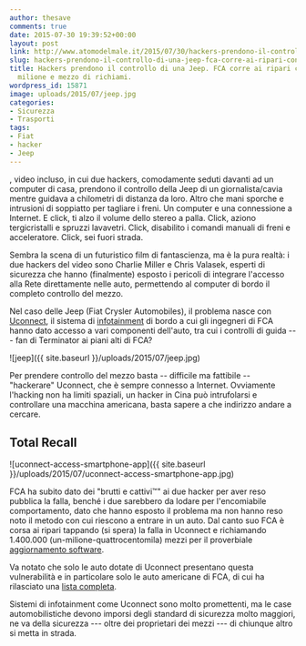 ```yaml
---
author: thesave
comments: true
date: 2015-07-30 19:39:52+00:00
layout: post
link: http://www.atomodelmale.it/2015/07/30/hackers-prendono-il-controllo-di-una-jeep-fca-corre-ai-ripari-con-quasi-un-milione-e-mezzo-di-richiami/
slug: hackers-prendono-il-controllo-di-una-jeep-fca-corre-ai-ripari-con-quasi-un-milione-e-mezzo-di-richiami
title: Hackers prendono il controllo di una Jeep. FCA corre ai ripari con quasi un
  milione e mezzo di richiami.
wordpress_id: 15871
image: uploads/2015/07/jeep.jpg
categories:
- Sicurezza
- Trasporti
tags:
- Fiat
- hacker
- Jeep
---
```


, video incluso, in cui due hackers, comodamente seduti davanti ad un computer di casa, prendono il controllo della Jeep di un giornalista/cavia mentre guidava a chilometri di distanza da loro. Altro che mani sporche e intrusioni di soppiatto per tagliare i freni. Un computer e una connessione a Internet. E click, ti alzo il volume dello stereo a palla. Click, aziono tergicristalli e spruzzi lavavetri. Click, disabilito i comandi manuali di freni e acceleratore. Click, sei fuori strada.

Sembra la scena di un futuristico film di fantascienza, ma è la pura realtà: i due hackers del video sono Charlie Miller e Chris Valasek, esperti di sicurezza che hanno (finalmente) esposto i pericoli di integrare l'accesso alla Rete direttamente nelle auto, permettendo al computer di bordo il completo controllo del mezzo.

Nel caso delle Jeep (Fiat Crysler Automobiles), il problema nasce con [Uconnect](https://www.driveuconnect.com/), il sistema di [infotainment](https://it.wikipedia.org/wiki/Infotainment) di bordo a cui gli ingegneri di FCA hanno dato accesso a vari componenti dell'auto, tra cui i controlli di guida --- fan di Terminator ai piani alti di FCA?

![jeep]({{ site.baseurl }}/uploads/2015/07/jeep.jpg)

Per prendere controllo del mezzo basta -- difficile ma fattibile -- "hackerare" Uconnect, che è sempre connesso a Internet. Ovviamente l'hacking non ha limiti spaziali, un hacker in Cina può intrufolarsi e controllare una macchina americana, basta sapere a che indirizzo andare a cercare.

## Total Recall

![uconnect-access-smartphone-app]({{ site.baseurl }}/uploads/2015/07/uconnect-access-smartphone-app.jpg)

FCA ha subito dato dei "brutti e cattivi™" ai due hacker per aver reso pubblica la falla, benché i due sarebbero da lodare per l'encomiabile comportamento, dato che hanno esposto il problema ma non hanno reso noto il metodo con cui riescono a entrare in un auto. Dal canto suo FCA è corsa ai ripari tappando (si spera) la falla in Uconnect e richiamando 1.400.000 (un-milione-quattrocentomila) mezzi per il proverbiale [aggiornamento software](https://www.driveuconnect.com/software-update/).

Va notato che solo le auto dotate di Uconnect presentano questa vulnerabilità e in particolare solo le auto americane di FCA, di cui ha rilasciato una [lista completa](http://blog.fcanorthamerica.com/2015/07/22/unhacking-the-hacked-jeep/).

Sistemi di infotainment come Uconnect sono molto promettenti, ma le case automobilistiche devono imporsi degli standard di sicurezza molto maggiori, ne va della sicurezza --- oltre dei proprietari dei mezzi --- di chiunque altro si metta in strada.
